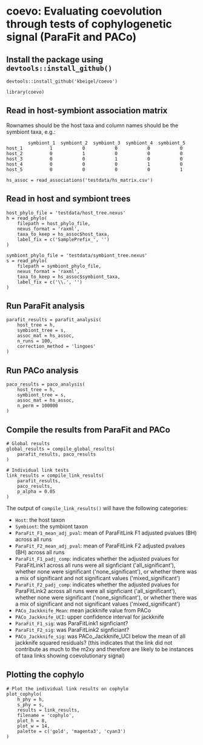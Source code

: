 # coevo: Evaluating coevolution through tests of cophylogenetic signal (ParaFit and PACo)

## Install the package using `devtools::install_github()`
```{r}
devtools::install_github('kbeigel/coevo')
```

```{r}
library(coevo)
```


## Read in host-symbiont association matrix

Rownames should be the host taxa and column names should be the symbiont taxa, e.g.:

```
        symbiont_1  symbiont_2  symbiont_3  symbiont_4  symbiont_5
host_1	        1	        0	        0	        0	        0
host_2	        0	        1	        0	        0	        0
host_3	        0	        0	        1	        0	        0
host_4	        0	        0	        0	        1	        0
host_5	        0	        0	        0	        0	        1	
```


```{r}
hs_assoc = read_associations('testdata/hs_matrix.csv')
```


## Read in host and symbiont trees
```{r}
host_phylo_file = 'testdata/host_tree.nexus'
h = read_phylo(
    filepath = host_phylo_file,
    nexus_format = 'raxml', 
    taxa_to_keep = hs_assoc$host_taxa,
    label_fix = c('SamplePrefix_', '')
)

symbiont_phylo_file = 'testdata/symbiont_tree.nexus'
s = read_phylo(
    filepath = symbiont_phylo_file,
    nexus_format = 'raxml', 
    taxa_to_keep = hs_assoc$symbiont_taxa,
    label_fix = c('\\.', '')
)
```

## Run ParaFit analysis

```{r}
parafit_results = parafit_analysis(
    host_tree = h,
    symbiont_tree = s,
    assoc_mat = hs_assoc,
    n_runs = 100,
    correction_method = 'lingoes'
)
```

## Run PACo analysis
```{r}
paco_results = paco_analysis(
    host_tree = h,
    symbiont_tree = s,
    assoc_mat = hs_assoc,
    n_perm = 100000
)
```

## Compile the results from ParaFit and PACo
```{r}
# Global results
global_results = compile_global_results(
    parafit_results, paco_results
)

# Individual link tests
link_results = compile_link_results(
    parafit_results,
    paco_results,
    p_alpha = 0.05
)
```

The output of `compile_link_results()` will have the following categories:
- `Host`: the host taxon
- `Symbiont`: the symbiont taxon
- `ParaFit_F1_mean_adj_pval`: mean of ParaFitLink F1 adjusted pvalues (BH) across all runs
- `ParaFit_F2_mean_adj_pval`: mean of ParaFitLink F2 adjusted pvalues (BH) across all runs
- `ParaFit_F1_padj_comp`: indicates whether the adjusted pvalues for ParaFitLink1 across all runs were all signficiant ('all_significant'), whether none were significant ('none_significant'), or whether there was a mix of significant and not significant values ('mixed_significant')
- `ParaFit_F2_padj_comp`: indicates whether the adjusted pvalues for ParaFitLink2 across all runs were all signficiant ('all_significant'), whether none were significant ('none_significant'), or whether there was a mix of significant and not significant values ('mixed_significant')
- `PACo_Jackknife_Mean`: mean jackknife value from PACo
- `PACo_Jackknife_UCI`: upper confidence interval for jackknife
- `ParaFit_F1_sig`: was ParaFitLink1 signficiant?
- `ParaFit_F2_sig`: was ParaFitLink2 signficiant?
- `PACo_Jackknife_sig`: was PACo_Jackknife_UCI below the mean of all jackknife squared residuals? (this indicates that the link did not contribute as much to the m2xy and therefore are likely to be instances of taxa links showing coevolutionary signal)


## Plotting the cophylo
```{r}
# Plot the individual link results on cophylo
plot_cophylo(
    h_phy = h,
    s_phy = s,
    results = link_results,
    filename = 'cophylo',
    plot_h = 8, 
    plot_w = 14,
    palette = c('gold', 'magenta3', 'cyan3')
)
```